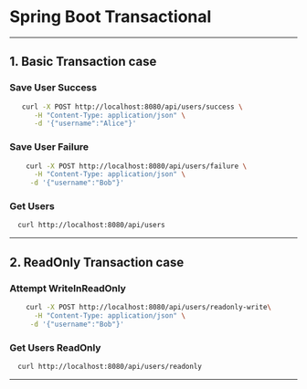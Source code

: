 # Spring Boot Transactional

---
## 1. Basic Transaction case

### Save User Success
```bash
   curl -X POST http://localhost:8080/api/users/success \
      -H "Content-Type: application/json" \
      -d '{"username":"Alice"}'
```

### Save User Failure
```bash
    curl -X POST http://localhost:8080/api/users/failure \
      -H "Content-Type: application/json" \
     -d '{"username":"Bob"}'
```

### Get Users
```bash
  curl http://localhost:8080/api/users
```
---

## 2. ReadOnly Transaction case

### Attempt WriteInReadOnly
```bash
    curl -X POST http://localhost:8080/api/users/readonly-write\
      -H "Content-Type: application/json" \
     -d '{"username":"Bob"}'
```

### Get Users ReadOnly
```bash
  curl http://localhost:8080/api/users/readonly
```
---
